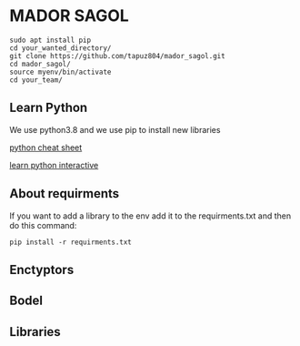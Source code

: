 # MADOR SAGOL

```
sudo apt install pip
cd your_wanted_directory/
git clone https://github.com/tapuz804/mador_sagol.git
cd mador_sagol/
source myenv/bin/activate
cd your_team/
```
## Learn Python
We use python3.8 and we use pip to install new libraries

[python cheat sheet](https://www.pythoncheatsheet.org/cheatsheet/basics)

[learn python interactive](https://www.learnpython.org/)


## About requirments 
If you want to add a library to the env add it to the requirments.txt and then do this command:
```
pip install -r requirments.txt
```

## Enctyptors

## Bodel

## Libraries